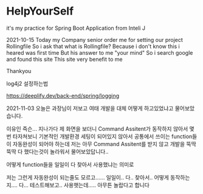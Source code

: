 # HelpYourSelf

it's my practice for Spring Boot Application from Inteli J

2021-10-15
Today my Company senior order me for setting our project Rollingfile
So i ask that what is Rollingfile?
Because i don't know this i heared was first time
But his answer to me "your mind"
So i search google and found this site
This site very benefit to me

Thankyou

log4j2 설정하는법

https://deeplify.dev/back-end/spring/logging



2021-11-03
오늘은 과장님이 저보고 여태 개발을 대체 어떻게 하고있었냐고 물어보았습니다.

이유인 즉슨...
지나가다 제 화면을 보더니 Command Assitent가 동작하지 않아서 몇번 타자쳐보니
기본적인 개발환경 세팅이 되어있지 않아서 공통에서 쓰이는 function들이 자동완성이 되어야 하는데
저는 아무 Command Assitent를 받지 않고 개발을 뚝딱뚝딱 다 했다는것이 놀라워서 물어보았답니다..

어떻게 function들을 일일이 다 찾아서 사용했냐는 의미로

저는 그런게 자동완성이 되는줄도 모르고......
일일이.. 다.. 찾아서.. 어떻게 동작하는지.... 다... 테스트해보고.. 사용햇는데.....
아무튼 놀랍다고 합니다

